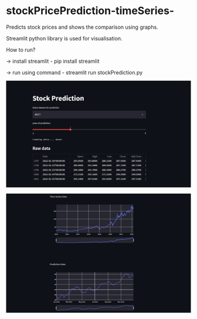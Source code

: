 # stockPricePrediction-timeSeries-
Predicts stock prices and shows the comparison using graphs.

Streamlit python library is used for visualisation.

How to run?

-> install streamlit - pip install streamlit

-> run using command - streamlit run stockPrediction.py

![Screenshot (234)](https://github.com/Sumith-Hegde/stockPricePrediction-timeSeries-/blob/master/streamlit1.PNG)

![Screenshot (234)](https://github.com/Sumith-Hegde/stockPricePrediction-timeSeries-/blob/master/streamlit2.PNG)


